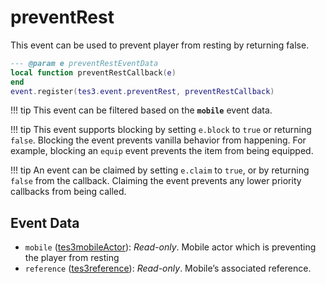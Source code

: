 # preventRest

This event can be used to prevent player from resting by returning false.

```lua
--- @param e preventRestEventData
local function preventRestCallback(e)
end
event.register(tes3.event.preventRest, preventRestCallback)
```

!!! tip
	This event can be filtered based on the **`mobile`** event data.

!!! tip
	This event supports blocking by setting `e.block` to `true` or returning `false`. Blocking the event prevents vanilla behavior from happening. For example, blocking an `equip` event prevents the item from being equipped.

!!! tip
	An event can be claimed by setting `e.claim` to `true`, or by returning `false` from the callback. Claiming the event prevents any lower priority callbacks from being called.

## Event Data

* `mobile` ([tes3mobileActor](../../types/tes3mobileActor)): *Read-only*. Mobile actor which is preventing the player from resting
* `reference` ([tes3reference](../../types/tes3reference)): *Read-only*. Mobile’s associated reference.

